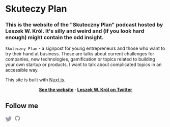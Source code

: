 # Skuteczy Plan
### This is the website of the "Skuteczny Plan" podcast hosted by Leszek W. Król. It's silly and weird and (if you look hard enough) might contain the odd insight.

`Skuteczny Plan` - a signpost for young entrepreneurs and those who want to try their hand at business. These are talks about current challenges for companies, new technologies, gamification or topics related to building your own startup or products. I want to talk about complicated topics in an accessible way.

This site is built with [Nuxt.js](http://nuxtjs.org).

<p align="center">
  <a href="https://www.skutecznyplan.pl/"><strong>See the website</strong></a> · 
  <a href="https://twitter.com/leszekkrol"><strong>Leszek W. Król on Twitter</strong></a>
</p>

## Follow me

<p valign="center">
  <a href="https://twitter.com/leszekkrol"><img width="20px" src="./.github/assets/twitter.svg" alt="Twitter"></a>&nbsp;&nbsp;<a href="https://github.com/leszekkrol"><img width="20px" src="./.github/assets/github.svg" alt="GitHub"></a>
</p>